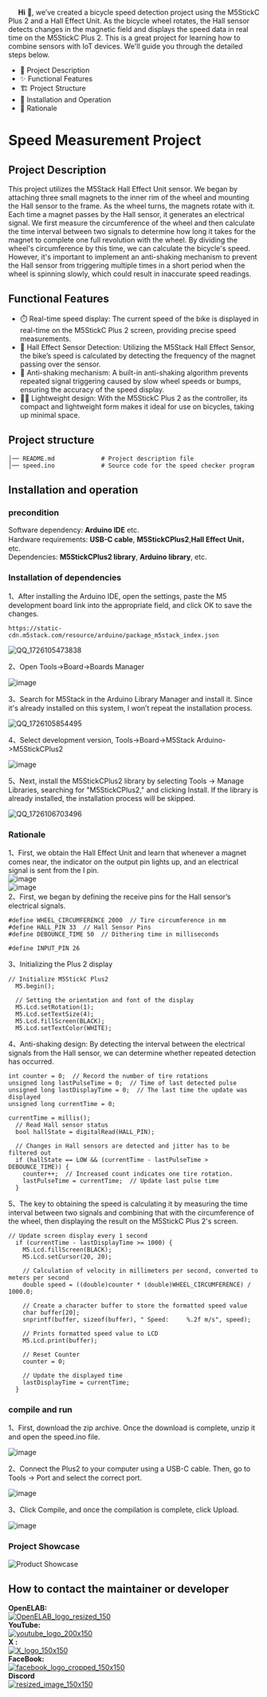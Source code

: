 
&nbsp;&nbsp;&nbsp;&nbsp;&nbsp;__Hi__ 👋, we’ve created a bicycle speed detection project using the M5StickC Plus 2 and a Hall Effect Unit. As the bicycle wheel rotates, the Hall sensor detects changes in the magnetic field and displays the speed data in real time on the M5StickC Plus 2. This is a great project for learning how to combine sensors with IoT devices. We'll guide you through the detailed steps below.

- 📝 Project Description
- ✨ Functional Features
- 🏗 Project Structure
- 🚀 Installation and Operation
- 🔧 Rationale
# Speed Measurement Project
## Project Description
This project utilizes the M5Stack Hall Effect Unit sensor. We began by attaching three small magnets to the inner rim of the wheel and mounting the Hall sensor to the frame. As the wheel turns, the magnets rotate with it. Each time a magnet passes by the Hall sensor, it generates an electrical signal. We first measure the circumference of the wheel and then calculate the time interval between two signals to determine how long it takes for the magnet to complete one full revolution with the wheel. By dividing the wheel's circumference by this time, we can calculate the bicycle's speed. However, it's important to implement an anti-shaking mechanism to prevent the Hall sensor from triggering multiple times in a short period when the wheel is spinning slowly, which could result in inaccurate speed readings.

## Functional Features
- ⏱️ Real-time speed display: The current speed of the bike is displayed in real-time on the M5StickC Plus 2 screen, providing precise speed measurements.
- 🧲 Hall Effect Sensor Detection: Utilizing the M5Stack Hall Effect Sensor, the bike’s speed is calculated by detecting the frequency of the magnet passing over the sensor.
- 🚫 Anti-shaking mechanism: A built-in anti-shaking algorithm prevents repeated signal triggering caused by slow wheel speeds or bumps, ensuring the accuracy of the speed display.
- 🚴‍♂️ Lightweight design: With the M5StickC Plus 2 as the controller, its compact and lightweight form makes it ideal for use on bicycles, taking up minimal space.
## Project structure
``` 
│── README.md             # Project description file
│── speed.ino             # Source code for the speed checker program
```
## Installation and operation  
### precondition
Software dependency: __Arduino IDE__ etc.  
Hardware requirements: __USB-C cable__, __M5StickCPlus2__,__Hall Effect Unit__， etc.  
Dependencies: __M5StickCPlus2 library__, __Arduino library__, etc.  
### Installation of dependencies
1、After installing the Arduino IDE, open the settings, paste the M5 development board link into the appropriate field, and click OK to save the changes.
```
https://static-cdn.m5stack.com/resource/arduino/package_m5stack_index.json
```
![QQ_1726105473838](https://github.com/user-attachments/assets/367bd060-13ab-4eda-9a43-13fbc0250580)  
  
2、Open Tools->Board->Boards Manager

![image](https://github.com/user-attachments/assets/dbee7434-4453-462b-a75f-32ac5b8d714c)  
  
3、Search for M5Stack in the Arduino Library Manager and install it. Since it's already installed on this system, I won’t repeat the installation process.

![QQ_1726105854495](https://github.com/user-attachments/assets/11b18b6c-c8db-4ea4-b209-d22dd26eebbe) 

4、Select development version, Tools->Board->M5Stack Arduino->M5StickCPlus2 

![image](https://github.com/user-attachments/assets/804770ad-ce05-4d9c-9cec-183462cace63)  

5、Next, install the M5StickCPlus2 library by selecting Tools -> Manage Libraries, searching for "M5StickCPlus2," and clicking Install. If the library is already installed, the installation process will be skipped.

![QQ_1726106703496](https://github.com/user-attachments/assets/312bc9e1-521c-479e-831a-a3c22e45a6ec)  
### Rationale
1、First, we obtain the Hall Effect Unit and learn that whenever a magnet comes near, the indicator on the output pin lights up, and an electrical signal is sent from the I pin.  
![image](https://github.com/user-attachments/assets/54295e92-9a09-413d-bc22-1f558653af65)  
![image](https://github.com/user-attachments/assets/4533bdfa-d954-4d9a-abb7-8dd698ec3582)  
2、First, we began by defining the receive pins for the Hall sensor’s electrical signals.
```
#define WHEEL_CIRCUMFERENCE 2000  // Tire circumference in mm
#define HALL_PIN 33  // Hall Sensor Pins
#define DEBOUNCE_TIME 50  // Dithering time in milliseconds

#define INPUT_PIN 26
```
3、Initializing the Plus 2 display
```
// Initialize M5StickC Plus2
  M5.begin();
  
  // Setting the orientation and font of the display
  M5.Lcd.setRotation(1);
  M5.Lcd.setTextSize(4);
  M5.Lcd.fillScreen(BLACK);
  M5.Lcd.setTextColor(WHITE);
```
4、Anti-shaking design: By detecting the interval between the electrical signals from the Hall sensor, we can determine whether repeated detection has occurred.
```
int counter = 0;  // Record the number of tire rotations
unsigned long lastPulseTime = 0;  // Time of last detected pulse
unsigned long lastDisplayTime = 0;  // The last time the update was displayed
unsigned long currentTime = 0;

currentTime = millis();
  // Read Hall sensor status
  bool hallState = digitalRead(HALL_PIN);

  // Changes in Hall sensors are detected and jitter has to be filtered out
  if (hallState == LOW && (currentTime - lastPulseTime > DEBOUNCE_TIME)) {
    counter++;  // Increased count indicates one tire rotation.
    lastPulseTime = currentTime;  // Update last pulse time
  }
```
5、The key to obtaining the speed is calculating it by measuring the time interval between two signals and combining that with the circumference of the wheel, then displaying the result on the M5StickC Plus 2's screen.
```
// Update screen display every 1 second
  if (currentTime - lastDisplayTime >= 1000) {
    M5.Lcd.fillScreen(BLACK);
    M5.Lcd.setCursor(20, 20);
    
    // Calculation of velocity in millimeters per second, converted to meters per second
    double speed = ((double)counter * (double)WHEEL_CIRCUMFERENCE) / 1000.0;
    
    // Create a character buffer to store the formatted speed value
    char buffer[20];
    snprintf(buffer, sizeof(buffer), " Speed:     %.2f m/s", speed);

    // Prints formatted speed value to LCD
    M5.Lcd.print(buffer);
    
    // Reset Counter
    counter = 0;
    
    // Update the displayed time
    lastDisplayTime = currentTime;
  }
```
### compile and run
1、First, download the zip archive. Once the download is complete, unzip it and open the speed.ino file.

![image](https://github.com/user-attachments/assets/c44796c7-88c2-4c29-af01-314654969dbb)

2、Connect the Plus2 to your computer using a USB-C cable. Then, go to Tools -> Port and select the correct port.

![image](https://github.com/user-attachments/assets/96a163ba-4613-4bd9-a76b-f56a3f1e7696)  

3、Click Compile, and once the compilation is complete, click Upload.

![image](https://github.com/user-attachments/assets/b28d30c5-f0b9-4af2-9723-8935a5390a40)   

### Project Showcase
![Product Showcase](https://github.com/user-attachments/assets/b1353645-4496-4c13-b5b5-62fbdeae6f0d)  

## How to contact the maintainer or developer
__OpenELAB:__   
[![OpenELAB_logo_resized_150](https://github.com/user-attachments/assets/5d3de375-359c-46a3-96bb-aaa211c6c636)](https://openelab.io)  
__YouTube:__  
[![youtube_logo_200x150](https://github.com/user-attachments/assets/d2365e7f-4ffe-4124-bf62-21eba19a71e4)](https://www.youtube.com/@OpenELAB)  
__X :__  
[![X_logo_150x150](https://github.com/user-attachments/assets/4ad5095f-2573-4791-9360-b355530093bf)](https://twitter.com/openelabio)  
__FaceBook:__  
[![facebook_logo_cropped_150x150](https://github.com/user-attachments/assets/52f2dc9a-a564-49a5-b72e-30eafbbc281f)](https://www.facebook.com/profile.php?id=61559154729457)  
__Discord__  
[![resized_image_150x150](https://github.com/user-attachments/assets/93ecd098-3391-45bb-9d80-b166c197a475)](https://discord.gg/VQspWyck)



